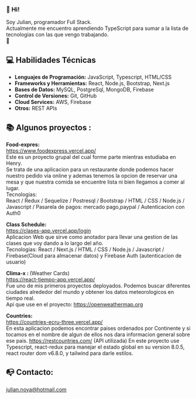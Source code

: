 ### 👋 <strong>Hi!</strong> 
Soy Julian, programador Full Stack. <br> 
Actualmente me encuentro aprendiendo TypeScript para sumar a la lista de tecnologias con las que vengo trabajando. <br>🌱

## :computer: Habilidades Técnicas

- **Lenguajes de Programación:** JavaScript, Typescript, HTML/CSS
- **Frameworks y Herramientas:** React, Node.js, Bootstrap, Next.js
- **Bases de Datos:** MySQL, PostgreSql, MongoDB, Firebase
- **Control de Versiones:** Git, GitHub
- **Cloud Services:** AWS, Firebase
- **Otros:** REST APIs



## :books:<strong> Algunos proyectos : </strong> <br>

<strong> Food-expres: </strong><br> https://www.foodexpress.vercel.app/ <br>
Este es un proyecto grupal del cual forme parte mientras estudiaba en Henry.<br>
Se trata de una aplicacion para un restaurante donde podemos hacer nuestro pedido via online y ademas tenemos la opcion de reservar una mesa y que nuestra comida se encuentre lista ni bien llegamos a comer al lugar. <br>
Tecnologias: <br>
React / Redux / Sequelize / Postresql / Bootstrap / HTML / CSS / Node.js / Javascript / Pasarela de pagos: mercado pago,paypal / Autenticacion con Auth0


<strong> Class Schedule: </strong> <br>
https://clases-app.vercel.app/login <br>
Aplicacion Web que sirve como anotador para llevar una gestion de las clases que voy dando a lo largo del año. <br>
Tecnologias: React / Next.js / HTML / CSS / Node.js / Javascript / Firebase(Cloud para almacenar datos) y Firebase Auth (autenticacion de usuario)


<strong> Clima-x : </strong>(Weather Cards) <br>
https://react-tiempo-app.vercel.app/  <br>
Fue uno de mis primeros proyectos deployados. Podemos buscar diferentes ciudades alrededor del mundo y obtener los datos meteorologicos en tiempo real.<br>
Api que use en el proyecto: https://openweathermap.org

<!--
<strong> Pokedex-app: </strong><br>
https://pi-pokemon-blush.vercel.app/ <br>
Catalogo de pokemons donde podemos ordenarlos- filtrarlos y crear en nuestra base de datos nuevos pokemons (solo inclui los primeros 60 pokemons de una api externa https://pokeapi.co/) <br>
Tecnologias: React / Redux / Sequelize / Postresql / HTML / CSS / Node.js / Javascript
-->


<strong>Countries: </strong><br>
https://countries-ecru-three.vercel.app/ <br>
En esta aplicacion podemos encontrar paises ordenados por Continente y si tocamos en el nombre de algun de ellos nos dara informacion general sobre ese pais.
https://restcountries.com/ (API utilizada)
En este proyecto use Typescript, react-redux para manejar el estado global en su version 8.0.5, react router dom v6.8.0, y tailwind para darle estilos.

<!--
<strong>Agenda de contactos:</strong><br> https://free-code-app.vercel.app/ <br>
Proyecto individual el cual nos va a servir como agenda de contactos.<br>
Tecnologias: <br>
React, Nextjs, Autenticacion y almacenamiento de datos con Firebase, estilos con html/css.
-->
## :mailbox_with_no_mail: Contacto: 
julian.noya@hotmail.com
<!--
**julian-ncanziani/julian-ncanziani** is a ✨ _special_ ✨ repository because its `README.md` (this file) appears on your GitHub profile.

Here are some ideas to get you started:

- 🔭 I’m currently working on ...
- 🌱 I’m currently learning ...
- 👯 I’m looking to collaborate on ...
- 🤔 I’m looking for help with ...
- 💬 Ask me about ...
- 📫 How to reach me: ...
- 😄 Pronouns: ...
- ⚡ Fun fact: ...
-->
